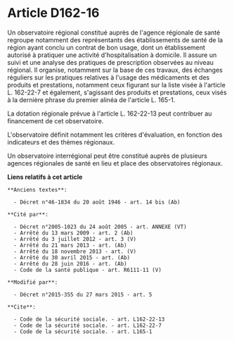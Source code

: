 # Article D162-16

Un observatoire régional constitué auprès de l'agence régionale de santé regroupe notamment des représentants des
établissements de santé de la région ayant conclu un contrat de bon usage, dont un établissement autorisé à pratiquer une
activité d'hospitalisation à domicile. Il assure un suivi et une analyse des pratiques de prescription observées au niveau
régional. Il organise, notamment sur la base de ces travaux, des échanges réguliers sur les pratiques relatives à l'usage des
médicaments et des produits et prestations, notamment ceux figurant sur la liste visée à l'article L. 162-22-7 et également,
s'agissant des produits et prestations, ceux visés à la dernière phrase du premier alinéa de l'article L. 165-1. 

La dotation régionale prévue à l'article L. 162-22-13 peut contribuer au financement de cet observatoire. 

L'observatoire définit notamment les critères d'évaluation, en fonction des indicateurs et des thèmes régionaux. 

Un observatoire interrégional peut être constitué auprès de plusieurs agences régionales de santé en lieu et place des
observatoires régionaux.

**Liens relatifs à cet article**

	**Anciens textes**:

	  - Décret n°46-1834 du 20 août 1946 - art. 14 bis (Ab)

	**Cité par**:

	  - Décret n°2005-1023 du 24 août 2005 - art. ANNEXE (VT)
	  - Arrêté du 13 mars 2009 - art. 2 (Ab)
	  - Arrêté du 3 juillet 2012 - art. 3 (V)
	  - Arrêté du 21 mars 2013 - art. (Ab)
	  - Arrêté du 18 novembre 2013 - art. (V)
	  - Arrêté du 30 avril 2015 - art. (Ab)
	  - Arrêté du 28 juin 2016 - art. (Ab)
	  - Code de la santé publique - art. R6111-11 (V)

	**Modifié par**:

	  - Décret n°2015-355 du 27 mars 2015 - art. 5

	**Cite**:

	  - Code de la sécurité sociale. - art. L162-22-13
	  - Code de la sécurité sociale. - art. L162-22-7
	  - Code de la sécurité sociale. - art. L165-1
